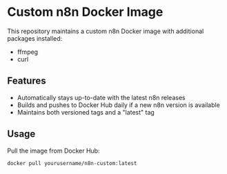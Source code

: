 # Custom n8n Docker Image

This repository maintains a custom n8n Docker image with additional packages installed:

- ffmpeg
- curl

## Features

- Automatically stays up-to-date with the latest n8n releases
- Builds and pushes to Docker Hub daily if a new n8n version is available
- Maintains both versioned tags and a "latest" tag

## Usage

Pull the image from Docker Hub:

```bash
docker pull yourusername/n8n-custom:latest